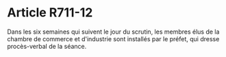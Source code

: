 # Article R711-12

Dans les six semaines qui suivent le jour du scrutin, les membres élus de la chambre de commerce et d'industrie sont installés par le préfet, qui dresse procès-verbal de la séance.
